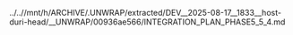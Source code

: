 ../..//mnt/h/ARCHIVE/.UNWRAP/extracted/DEV__2025-08-17__1833__host-duri-head/__UNWRAP/00936ae566/INTEGRATION_PLAN_PHASE5_5_4.md